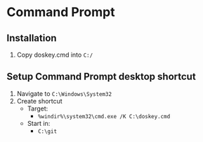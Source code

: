 Command Prompt
==============

Installation
------------
1. Copy doskey.cmd into <code>C:/</code>

Setup Command Prompt desktop shortcut
-------------------------------------
1. Navigate to <code>C:\Windows\System32</code>
2. Create shortcut
	* Target:
		* <code>%windir%\system32\cmd.exe /K C:\doskey.cmd</code>
	* Start in:
		* <code>C:\git</code>